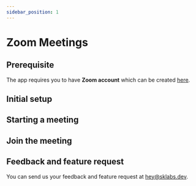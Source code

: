 ```yaml
---
sidebar_position: 1
---
```


# Zoom Meetings

## Prerequisite

The app requires you to have **Zoom account** which can be created [here](https://zoom.us/signup).

## Initial setup

## Starting a meeting

## Join the meeting

## Feedback and feature request

You can send us your feedback and feature request at [hey@sklabs.dev](mailto:hey@sklabs.dev).
